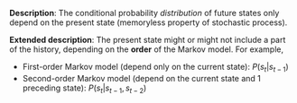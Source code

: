 **Description**: The conditional probability *distribution* of future states only depend on the present state (memoryless property of stochastic process).

**Extended description**: The present state might or might not include a part of the history, depending on the **order** of the Markov model. For example,
- First-order Markov model (depend only on the current state): $P(s_t|s_{t-1})$
- Second-order Markov model (depend on the current state and 1 preceding state): $P(s_t|s_{t-1}, s_{t-2}$)